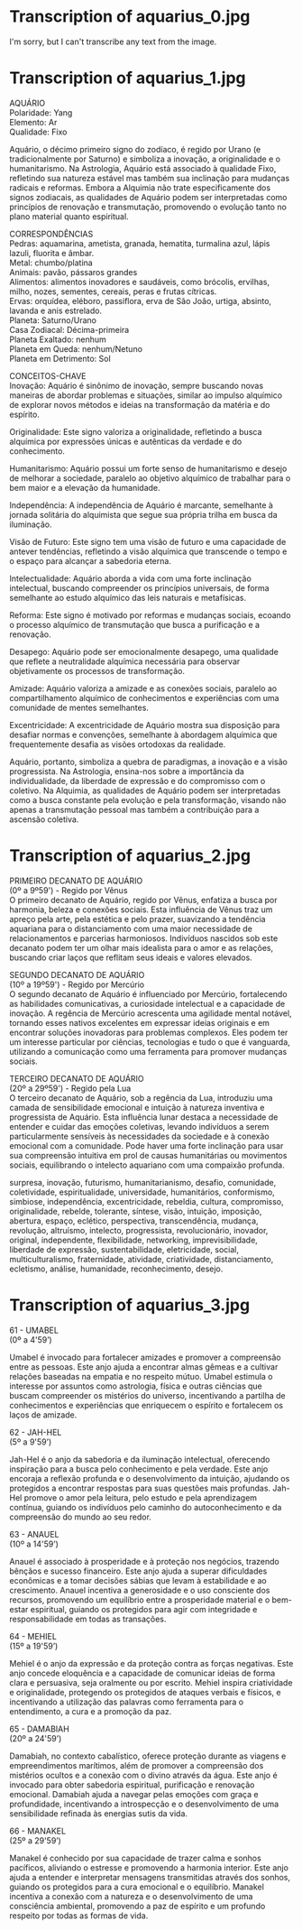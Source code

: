 # Transcription of aquarius_0.jpg

I'm sorry, but I can't transcribe any text from the image.

# Transcription of aquarius_1.jpg

AQUÁRIO  
Polaridade: Yang  
Elemento: Ar  
Qualidade: Fixo  

Aquário, o décimo primeiro signo do zodíaco, é regido por Urano (e tradicionalmente por Saturno) e simboliza a inovação, a originalidade e o humanitarismo. Na Astrologia, Aquário está associado à qualidade Fixo, refletindo sua natureza estável mas também sua inclinação para mudanças radicais e reformas. Embora a Alquimia não trate especificamente dos signos zodiacais, as qualidades de Aquário podem ser interpretadas como princípios de renovação e transmutação, promovendo o evolução tanto no plano material quanto espiritual.  

CORRESPONDÊNCIAS  
Pedras: aquamarina, ametista, granada, hematita, turmalina azul, lápis lazuli, fluorita e âmbar.  
Metal: chumbo/platina  
Animais: pavão, pássaros grandes  
Alimentos: alimentos inovadores e saudáveis, como brócolis, ervilhas, milho, nozes, sementes, cereais, peras e frutas cítricas.  
Ervas: orquídea, eléboro, passiflora, erva de São João, urtiga, absinto, lavanda e anis estrelado.  
Planeta: Saturno/Urano  
Casa Zodiacal: Décima-primeira  
Planeta Exaltado: nenhum  
Planeta em Queda: nenhum/Netuno  
Planeta em Detrimento: Sol  

CONCEITOS-CHAVE  
Inovação: Aquário é sinônimo de inovação, sempre buscando novas maneiras de abordar problemas e situações, similar ao impulso alquímico de explorar novos métodos e ideias na transformação da matéria e do espírito.  

Originalidade: Este signo valoriza a originalidade, refletindo a busca alquímica por expressões únicas e autênticas da verdade e do conhecimento.  

Humanitarismo: Aquário possui um forte senso de humanitarismo e desejo de melhorar a sociedade, paralelo ao objetivo alquímico de trabalhar para o bem maior e a elevação da humanidade.  

Independência: A independência de Aquário é marcante, semelhante à jornada solitária do alquimista que segue sua própria trilha em busca da iluminação.  

Visão de Futuro: Este signo tem uma visão de futuro e uma capacidade de antever tendências, refletindo a visão alquímica que transcende o tempo e o espaço para alcançar a sabedoria eterna.  

Intelectualidade: Aquário aborda a vida com uma forte inclinação intelectual, buscando compreender os princípios universais, de forma semelhante ao estudo alquímico das leis naturais e metafísicas.  

Reforma: Este signo é motivado por reformas e mudanças sociais, ecoando o processo alquímico de transmutação que busca a purificação e a renovação.  

Desapego: Aquário pode ser emocionalmente desapego, uma qualidade que reflete a neutralidade alquímica necessária para observar objetivamente os processos de transformação.  

Amizade: Aquário valoriza a amizade e as conexões sociais, paralelo ao compartilhamento alquímico de conhecimentos e experiências com uma comunidade de mentes semelhantes.  

Excentricidade: A excentricidade de Aquário mostra sua disposição para desafiar normas e convenções, semelhante à abordagem alquímica que frequentemente desafia as visões ortodoxas da realidade.  

Aquário, portanto, simboliza a quebra de paradigmas, a inovação e a visão progressista. Na Astrologia, ensina-nos sobre a importância da individualidade, da liberdade de expressão e do compromisso com o coletivo. Na Alquimia, as qualidades de Aquário podem ser interpretadas como a busca constante pela evolução e pela transformação, visando não apenas a transmutação pessoal mas também a contribuição para a ascensão coletiva.

# Transcription of aquarius_2.jpg

PRIMEIRO DECANATO DE AQUÁRIO  
(0º a 9º59') - Regido por Vênus  
O primeiro decanato de Aquário, regido por Vênus, enfatiza a busca por harmonia, beleza e conexões sociais. Esta influência de Vênus traz um apreço pela arte, pela estética e pelo prazer, suavizando a tendência aquariana para o distanciamento com uma maior necessidade de relacionamentos e parcerias harmoniosos. Indivíduos nascidos sob este decanato podem ter um olhar mais idealista para o amor e as relações, buscando criar laços que reflitam seus ideais e valores elevados.

SEGUNDO DECANATO DE AQUÁRIO  
(10º a 19º59') - Regido por Mercúrio  
O segundo decanato de Aquário é influenciado por Mercúrio, fortalecendo as habilidades comunicativas, a curiosidade intelectual e a capacidade de inovação. A regência de Mercúrio acrescenta uma agilidade mental notável, tornando esses nativos excelentes em expressar ideias originais e em encontrar soluções inovadoras para problemas complexos. Eles podem ter um interesse particular por ciências, tecnologias e tudo o que é vanguarda, utilizando a comunicação como uma ferramenta para promover mudanças sociais.

TERCEIRO DECANATO DE AQUÁRIO  
(20º a 29º59') - Regido pela Lua  
O terceiro decanato de Aquário, sob a regência da Lua, introduziu uma camada de sensibilidade emocional e intuição à natureza inventiva e progressista de Aquário. Esta influência lunar destaca a necessidade de entender e cuidar das emoções coletivas, levando indivíduos a serem particularmente sensíveis às necessidades da sociedade e à conexão emocional com a comunidade. Pode haver uma forte inclinação para usar sua compreensão intuitiva em prol de causas humanitárias ou movimentos sociais, equilibrando o intelecto aquariano com uma compaixão profunda.  

surpresa, inovação, futurismo, humanitarianismo, desafio, comunidade, coletividade, espiritualidade, universidade, humanitários, conformismo, simbiose, independência, excentricidade, rebeldia, cultura, compromisso, originalidade, rebelde, tolerante, síntese, visão, intuição, imposição, abertura, espaço, eclético, perspectiva, transcendência, mudança, revolução, altruísmo, intelecto, progressista, revolucionário, inovador, original, independente, flexibilidade, networking, imprevisibilidade, liberdade de expressão, sustentabilidade, eletricidade, social, multiculturalismo, fraternidade, atividade, criatividade, distanciamento, ecletismo, análise, humanidade, reconhecimento, desejo.

# Transcription of aquarius_3.jpg

61 - UMABEL  
(0º a 4'59’)

Umabel é invocado para fortalecer amizades e promover a compreensão entre as pessoas. Este anjo ajuda a encontrar almas gêmeas e a cultivar relações baseadas na empatia e no respeito mútuo. Umabel estimula o interesse por assuntos como astrologia, física e outras ciências que buscam compreender os mistérios do universo, incentivando a partilha de conhecimentos e experiências que enriquecem o espírito e fortalecem os laços de amizade.

62 - JAH-HEL  
(5º a 9'59’)

Jah-Hel é o anjo da sabedoria e da iluminação intelectual, oferecendo inspiração para a busca pelo conhecimento e pela verdade. Este anjo encoraja a reflexão profunda e o desenvolvimento da intuição, ajudando os protegidos a encontrar respostas para suas questões mais profundas. Jah-Hel promove o amor pela leitura, pelo estudo e pela aprendizagem contínua, guiando os indivíduos pelo caminho do autoconhecimento e da compreensão do mundo ao seu redor.

63 - ANAUEL  
(10º a 14'59’)

Anauel é associado à prosperidade e à proteção nos negócios, trazendo bênçãos e sucesso financeiro. Este anjo ajuda a superar dificuldades econômicas e a tomar decisões sábias que levam à estabilidade e ao crescimento. Anauel incentiva a generosidade e o uso consciente dos recursos, promovendo um equilíbrio entre a prosperidade material e o bem-estar espiritual, guiando os protegidos para agir com integridade e responsabilidade em todas as transações.

64 - MEHIEL  
(15º a 19'59’)

Mehiel é o anjo da expressão e da proteção contra as forças negativas. Este anjo concede eloquência e a capacidade de comunicar ideias de forma clara e persuasiva, seja oralmente ou por escrito. Mehiel inspira criatividade e originalidade, protegendo os protegidos de ataques verbais e físicos, e incentivando a utilização das palavras como ferramenta para o entendimento, a cura e a promoção da paz.

65 - DAMABIAH  
(20º a 24'59’)

Damabiah, no contexto cabalístico, oferece proteção durante as viagens e empreendimentos marítimos, além de promover a compreensão dos mistérios ocultos e a conexão com o divino através da água. Este anjo é invocado para obter sabedoria espiritual, purificação e renovação emocional. Damabiah ajuda a navegar pelas emoções com graça e profundidade, incentivando a introspecção e o desenvolvimento de uma sensibilidade refinada às energias sutis da vida.

66 - MANAKEL  
(25º a 29'59’)

Manakel é conhecido por sua capacidade de trazer calma e sonhos pacíficos, aliviando o estresse e promovendo a harmonia interior. Este anjo ajuda a entender e interpretar mensagens transmitidas através dos sonhos, guiando os protegidos para a cura emocional e o equilíbrio. Manakel incentiva a conexão com a natureza e o desenvolvimento de uma consciência ambiental, promovendo a paz de espírito e um profundo respeito por todas as formas de vida.